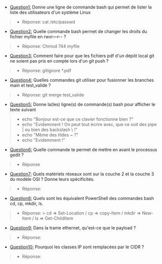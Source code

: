 - <ins>Question1:</ins> Donne une ligne de commande bash qui permet de lister la liste des utilisateurs d'un système Linux
> + Réponse: cat /etc/passwd

- <ins>Question2:</ins> Quelle commande bash permet de changer les droits du fichier myfile en rwxr—r-- ?
> + Réponse: Chmod 744 myfile

- <ins>Question3:</ins> Comment faire pour que les fichiers pdf d'un dépôt local git ne soient pas pris en compte lors d'un git push ?
> + Réponse: gitignore *.pdf

- <ins>Question4:</ins> Quelles commandes git utiliser pour fusionner les branches main et test_valide ?
> + Réponse: git merge test_valide

- <ins>Question5:</ins> Donne la(les) ligne(s) de commande(s) bash pour afficher le texte suivant
> + echo "Bonjour est-ce que ce clavier fonctionne bien ?"
> + echo "Evidemment ! On peut tout écrire avec, que ce soit des pipe | ou bien des backslash \\ !"
> + echo "Même des tildes ~ ?"
> + echo "Evidemment !"

- <ins>Question6:</ins> Quelle commande te permet de mettre en avant le processus gedit ?
> + Réponse

- <ins>Question7:</ins> Quels matériels réseaux sont sur la couche 2 et la couche 3 du modèle OSI ? Donne leurs spécificités.
> + Réponse:

- <ins>Question8:</ins> Quels sont les équivalent PowerShell des commandes bash cd, cp, mkdir, ls.
> + Réponse: > cd => Set-Location / cp => copy-Item / mkdir => New-Item / ls => Get-ChildItem

- <ins>Question9:</ins> Dans la trame ethernet, qu'est-ce que le payload ?
> + Réponse:

- <ins>Question10:</ins> Pourquoi les classes IP sont remplacées par le CIDR ?
> + Réponse:
